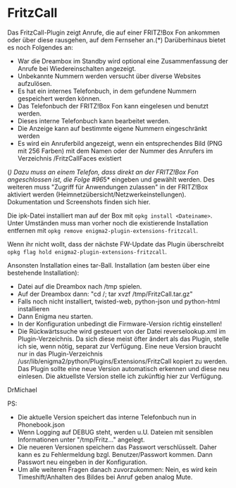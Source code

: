 # FritzCall
Das FritzCall-Plugin zeigt Anrufe, die auf einer FRITZ!Box Fon ankommen oder über diese rausgehen, auf dem Fernseher an.(*) Darüberhinaus bietet es noch Folgendes an:

- War die Dreambox im Standby wird optional eine Zusammenfassung der Anrufe bei Wiedereinschalten angezeigt.
- Unbekannte Nummern werden versucht über diverse Websites aufzulösen.
- Es hat ein internes Telefonbuch, in dem gefundene Nummern gespeichert werden können.
- Das Telefonbuch der FRITZ!Box Fon kann eingelesen und benutzt werden.
- Dieses interne Telefonbuch kann bearbeitet werden.
- Die Anzeige kann auf bestimmte eigene Nummern eingeschränkt werden
- Es wird ein Anruferbild angezeigt, wenn ein entsprechendes Bild (PNG mit 256 Farben) mit dem Namen oder der Nummer des Anrufers im Verzeichnis <Lokation des Telefonbuchs>/FritzCallFaces existiert

(*) Dazu muss an einem Telefon, dass direkt an der FRITZ!Box Fon angeschlossen ist, die Folge #96*5* eingeben und gewählt werden. Des weiteren muss "Zugriff für Anwendungen zulassen" in der FRITZ!Box aktiviert werden (Heimnetzübersicht/Netzwerkeinstellungen). Dokumentation und Screenshots finden sich hier.

Die ipk-Datei installiert man auf der Box mit ```opkg install <Dateiname>```.
Unter Umständen muss man vorher noch die existierende Installation entfernen mit ```opkg remove enigma2-plugin-extensions-fritzcall```.

Wenn ihr nicht wollt, dass der nächste FW-Update das Plugin überschreibt ```opkg flag hold enigma2-plugin-extensions-fritzcall```.

Ansonsten Installation eines tar-Ball. Installation (am besten über eine bestehende Installation):

- Datei auf die Dreambox nach /tmp spielen.
- Auf der Dreambox dann: "cd /; tar xvzf /tmp/FritzCall.tar.gz"
- Falls noch nicht installiert, twisted-web, python-json und python-html installieren
- Dann Enigma neu starten.
- In der Konfiguration unbedingt die Firmware-Version richtig einstellen!
- Die Rückwärtssuche wird gesteuert von der Datei reverselookup.xml im Plugin-Verzeichnis. Da sich diese meist öfter ändert als das Plugin, stelle ich sie, wenn nötig, separat zur Verfügung. Eine neue Version braucht nur in das Plugin-Verzeichnis /usr/lib/enigma2/python/Plugins/Extensions/FritzCall kopiert zu werden. Das Plugin sollte eine neue Version automatisch erkennen und diese neu einlesen. Die aktuellste Version stelle ich zukünftig hier zur Verfügung.

DrMichael

PS:
- Die aktuelle Version speichert das interne Telefonbuch nun in Phonebook.json
- Wenn Logging auf DEBUG steht, werden u.U. Dateien mit sensiblen Informationen unter "/tmp/Fritz..." angelegt.
- Die neueren Versionen speichern das Passwort verschlüsselt. Daher kann es zu Fehlermeldung bzgl. Benutzer/Passwort kommen. Dann Passwort neu eingeben in der Konfiguration.
- Um alle weiteren Fragen danach zuvorzukommen: Nein, es wird kein Timeshift/Anhalten des Bildes bei Anruf geben analog Mute.
